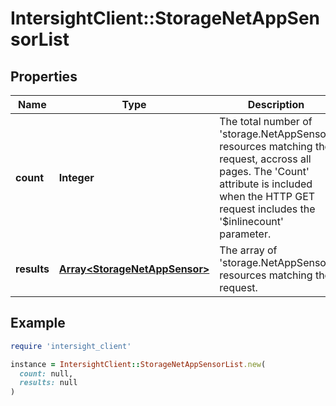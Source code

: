 # IntersightClient::StorageNetAppSensorList

## Properties

| Name | Type | Description | Notes |
| ---- | ---- | ----------- | ----- |
| **count** | **Integer** | The total number of &#39;storage.NetAppSensor&#39; resources matching the request, accross all pages. The &#39;Count&#39; attribute is included when the HTTP GET request includes the &#39;$inlinecount&#39; parameter. | [optional] |
| **results** | [**Array&lt;StorageNetAppSensor&gt;**](StorageNetAppSensor.md) | The array of &#39;storage.NetAppSensor&#39; resources matching the request. | [optional] |

## Example

```ruby
require 'intersight_client'

instance = IntersightClient::StorageNetAppSensorList.new(
  count: null,
  results: null
)
```

